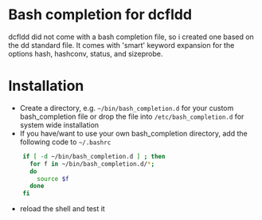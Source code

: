 <!--Last modified: 2017-04-20 22:03
  Author: Bernhard Brunner
  -->
# Bash completion for dcfldd

dcfldd did not come with a bash completion file, so i created one based on the dd
standard file. It comes with 'smart' keyword expansion for the options 
hash, hashconv, status, and sizeprobe.

# Installation

- Create a directory, e.g. `~/bin/bash_completion.d` for your custom bash_completion file or drop the file into `/etc/bash_completion.d` for system wide installation
- If you have/want to use your own bash_completion directory, add the following code to `~/.bashrc`
```bash
    if [ -d ~/bin/bash_completion.d ] ; then
      for f in ~/bin/bash_completion.d/*;
      do
        source $f
      done
    fi
```
- reload the shell and test it


